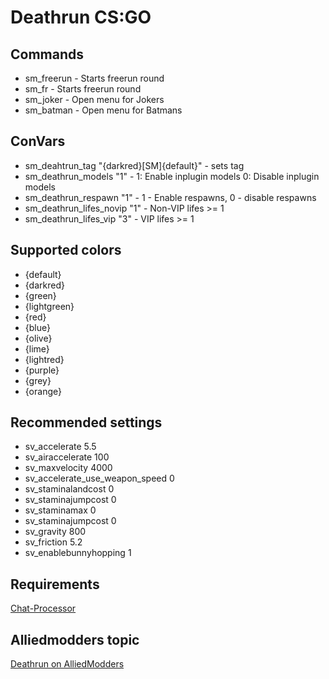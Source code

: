 # Deathrun CS:GO  
    
## Commands  
* sm_freerun - Starts freerun round
* sm_fr - Starts freerun round
* sm_joker - Open menu for Jokers
* sm_batman - Open menu for Batmans

## ConVars  
* sm_deahtrun_tag "{darkred}[SM]{default}" - sets tag
* sm_deathrun_models "1" - 1: Enable inplugin models 0: Disable inplugin models
* sm_deathrun_respawn "1" - 1 - Enable respawns, 0 - disable respawns
* sm_deathrun_lifes_novip "1" - Non-VIP lifes >= 1
* sm_deathrun_lifes_vip "3" - VIP lifes >= 1

## Supported colors
* {default}
* {darkred}
* {green}
* {lightgreen}
* {red}
* {blue}
* {olive}
* {lime}
* {lightred}
* {purple}
* {grey}
* {orange}

## Recommended settings
* sv_accelerate 5.5 
* sv_airaccelerate 100
* sv_maxvelocity 4000  
* sv_accelerate_use_weapon_speed 0
* sv_staminalandcost 0 
* sv_staminajumpcost 0 
* sv_staminamax 0 
* sv_staminajumpcost 0 
* sv_gravity 800 
* sv_friction 5.2
* sv_enablebunnyhopping 1 

## Requirements
[Chat-Processor](https://forums.alliedmods.net/showthread.php?t=286913)

## Alliedmodders topic
[Deathrun on AlliedModders](https://forums.alliedmods.net/showthread.php?t=310254)
